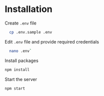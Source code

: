 # Installation
Create `.env` file
```bash
  cp .env.sample .env
```


Edit `.env` file and provide required credentials
```bash
  nano .env`
```

Install packages
```bash
npm install
```

Start the server
```bash
npm start
```